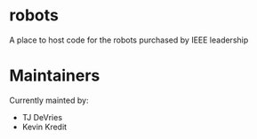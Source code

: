 # robots
A place to host code for the robots purchased by IEEE leadership

# Maintainers
Currently mainted by:
- TJ DeVries
- Kevin Kredit
